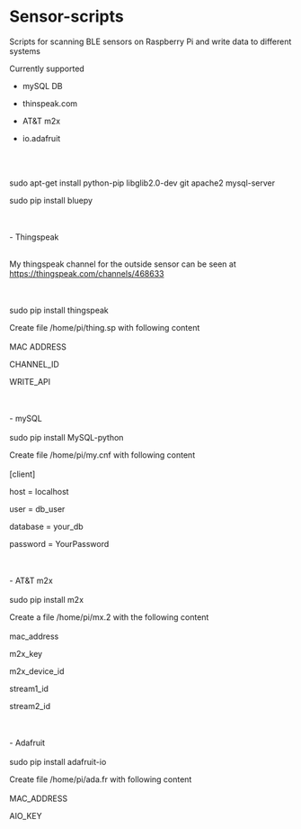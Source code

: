 # Sensor-scripts

Scripts for scanning BLE sensors on Raspberry Pi and write data to different systems


Currently supported

- mySQL DB

- thinspeak.com

- AT&T m2x

- io.adafruit

<br>
<br>

sudo apt-get install python-pip libglib2.0-dev git apache2 mysql-server

sudo pip install bluepy


<br>
<br>
- Thingspeak
<br>
<br>

My thingspeak channel for the outside sensor can be seen at https://thingspeak.com/channels/468633

<br>
<br>
sudo pip install thingspeak

Create file /home/pi/thing.sp with following content
<br>
<br>
MAC ADDRESS

CHANNEL_ID

WRITE_API

<br>
<br>
- mySQL

<br>
<br>
sudo pip install MySQL-python

Create file /home/pi/my.cnf with following content
<br>
<br>
[client]

host = localhost

user = db_user

database = your_db

password = YourPassword

<br>
<br>
- AT&T m2x

<br>
<br>
sudo pip install m2x

Create a file /home/pi/mx.2 with the following content
<br>
<br>
mac_address

m2x_key

m2x_device_id

stream1_id

stream2_id

<br>
<br>
- Adafruit

<br>
<br>
sudo pip install adafruit-io

Create file /home/pi/ada.fr with following content
<br>
<br>
MAC_ADDRESS

AIO_KEY
